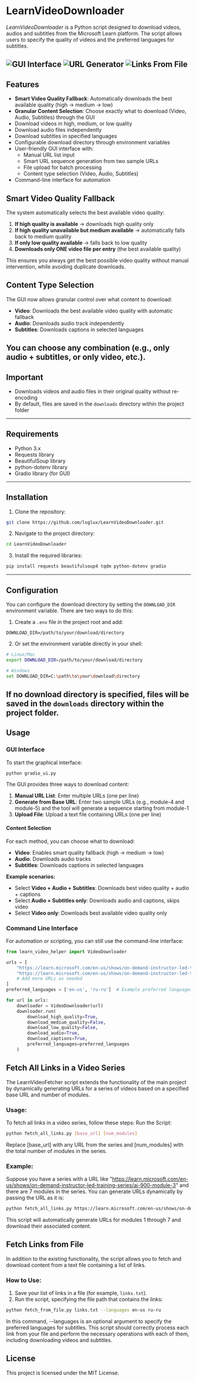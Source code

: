 # LearnVideoDownloader

*LearnVideoDownloader* is a Python script designed to download videos, audios and subtitles from the Microsoft Learn platform. The script allows users to specify the quality of videos and the preferred languages for subtitles.

![GUI Interface](screenshots/manual.png)
![URL Generator](screenshots/url_generator.png)
![Links From File](screenshots/from_file.png)
---
## Features

- **Smart Video Quality Fallback**: Automatically downloads the best available quality (high → medium → low)
- **Granular Content Selection**: Choose exactly what to download (Video, Audio, Subtitles) through the GUI
- Download videos in high, medium, or low quality
- Download audio files independently
- Download subtitles in specified languages
- Configurable download directory through environment variables
- User-friendly GUI interface with:
  - Manual URL list input
  - Smart URL sequence generation from two sample URLs
  - File upload for batch processing
  - Content type selection (Video, Audio, Subtitles)
- Command-line interface for automation

## Smart Video Quality Fallback

The system automatically selects the best available video quality:

1. **If high quality is available** → downloads high quality only
2. **If high quality unavailable but medium available** → automatically falls back to medium quality
3. **If only low quality available** → falls back to low quality
4. **Downloads only ONE video file per entry** (the best available quality)

This ensures you always get the best possible video quality without manual intervention, while avoiding duplicate downloads.

## Content Type Selection

The GUI now allows granular control over what content to download:

- **Video**: Downloads the best available video quality with automatic fallback
- **Audio**: Downloads audio track independently 
- **Subtitles**: Downloads captions in selected languages

You can choose any combination (e.g., only audio + subtitles, or only video, etc.).
---
## Important

- Downloads videos and audio files in their original quality without re-encoding
- By default, files are saved in the `downloads` directory within the project folder
---
## Requirements

- Python 3.x
- Requests library
- BeautifulSoup library
- python-dotenv library
- Gradio library (for GUI)
---
## Installation

1. Clone the repository:

```bash
git clone https://github.com/loglux/LearnVideoDownloader.git
```

2. Navigate to the project directory:

```bash
cd LearnVideoDownloader
```

3. Install the required libraries:
```bash
pip install requests beautifulsoup4 tqdm python-dotenv gradio
```
---
## Configuration

You can configure the download directory by setting the `DOWNLOAD_DIR` environment variable. There are two ways to do this:

1. Create a `.env` file in the project root and add:
```
DOWNLOAD_DIR=/path/to/your/download/directory
```

2. Or set the environment variable directly in your shell:
```bash
# Linux/Mac
export DOWNLOAD_DIR=/path/to/your/download/directory

# Windows
set DOWNLOAD_DIR=C:\path\to\your\download\directory
```

If no download directory is specified, files will be saved in the `downloads` directory within the project folder.
---
## Usage

### GUI Interface

To start the graphical interface:
```bash
python gradio_ui.py
```

The GUI provides three ways to download content:
1. **Manual URL List**: Enter multiple URLs (one per line)
2. **Generate from Base URL**: Enter two sample URLs (e.g., module-4 and module-5) and the tool will generate a sequence starting from module-1
3. **Upload File**: Upload a text file containing URLs (one per line)

#### Content Selection

For each method, you can choose what to download:

- **Video**: Enables smart quality fallback (high → medium → low)
- **Audio**: Downloads audio tracks
- **Subtitles**: Downloads captions in selected languages

**Example scenarios:**
- Select **Video + Audio + Subtitles**: Downloads best video quality + audio + captions
- Select **Audio + Subtitles only**: Downloads audio and captions, skips video
- Select **Video only**: Downloads best available video quality only

### Command Line Interface

For automation or scripting, you can still use the command-line interface:

```python
from learn_video_helper import VideoDownloader

urls = [
    "https://learn.microsoft.com/en-us/shows/on-demand-instructor-led-training-series/ai-050-module-1/",
    "https://learn.microsoft.com/en-us/shows/on-demand-instructor-led-training-series/ai-050-module-2/",
    # Add more URLs as needed
]
preferred_languages = ['en-us', 'ru-ru']  # Example preferred languages: English and Russian subtitles

for url in urls:
    downloader = VideoDownloader(url)
    downloader.run(
        download_high_quality=True,
        download_medium_quality=False,
        download_low_quality=False,
        download_audio=True,
        download_captions=True,
        preferred_languages=preferred_languages
    )
```

## Fetch All Links in a Video Series
The LearnVideoFetcher script extends the functionality of the main project by dynamically generating URLs for a series of videos based on a specified base URL and number of modules.
### Usage:
To fetch all links in a video series, follow these steps:
Run the Script:
```bash
python fetch_all_links.py [base_url] [num_modules]
```
Replace [base_url] with any URL from the series and [num_modules] with the total number of modules in the series.

### Example:

Suppose you have a series with a URL like "https://learn.microsoft.com/en-us/shows/on-demand-instructor-led-training-series/ai-900-module-3" and there are 7 modules in the series. You can generate URLs dynamically by passing the URL as it is:
```bash
python fetch_all_links.py https://learn.microsoft.com/en-us/shows/on-demand-instructor-led-training-series/ai-900-module-3 7
```
This script will automatically generate URLs for modules 1 through 7 and download their associated content.

## Fetch Links from File

In addition to the existing functionality, the script allows you to fetch and download content from a text file containing a list of links.

### How to Use:
1. Save your list of links in a file (for example, `links.txt`).
2. Run the script, specifying the file path that contains the links:
```bash
python fetch_from_file.py links.txt --languages en-us ru-ru
```
In this command, --languages is an optional argument to specify the preferred languages for subtitles.
This script should correctly process each link from your file and perform the necessary operations with each of them, including downloading videos and subtitles.

## License
This project is licensed under the MIT License.
